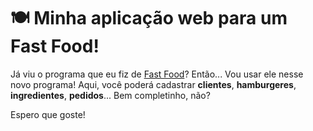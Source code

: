 # 🍽️ Minha aplicação web para um Fast Food!

 Já viu o programa que eu fiz de [Fast Food](https://github.com/becabelin/construdelas-fastfood)? Então... Vou usar ele nesse novo programa!
 Aqui, você poderá cadastrar **clientes**, **hamburgeres**, **ingredientes**, **pedidos**... Bem completinho, não?
 
 Espero que goste!